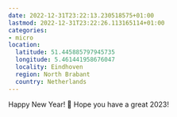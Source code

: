 ```yaml
---
date: 2022-12-31T23:22:13.230518575+01:00
lastmod: 2022-12-31T23:22:26.113165114+01:00
categories:
- micro
location:
  latitude: 51.445885797945735
  longitude: 5.461441958676047
  locality: Eindhoven
  region: North Brabant
  country: Netherlands
---
```


Happy New Year!  🎉 Hope you have a great 2023!
